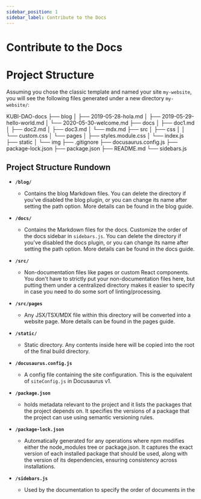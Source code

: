```yaml
---
sidebar_position: 1
sidebar_label: Contribute to the Docs
---
```


# Contribute to the Docs

# Project Structure

Assuming you chose the classic template and named your site `my-website`, you will see the following files generated under a new directory `my-website/`:

KUBI-DAO-docs
├── blog
│ ├── 2019-05-28-hola.md
│ ├── 2019-05-29-hello-world.md
│ └── 2020-05-30-welcome.md
├── docs
│ ├── doc1.md
│ ├── doc2.md
│ ├── doc3.md
│ └── mdx.md
├── src
│ ├── css
│ │ └── custom.css
│ └── pages
│ ├── styles.module.css
│ └── index.js
├── static
│ └── img
├── .gitignore
├── docusaurus.config.js
├── package-lock.json
├── package.json
├── README.md
└── sidebars.js

## Project Structure Rundown

- **`/blog/`**

  - Contains the blog Markdown files. You can delete the directory if you've disabled the blog plugin, or you can change its name after setting the path option. More details can be found in the blog guide.

- **`/docs/`**

  - Contains the Markdown files for the docs. Customize the order of the docs sidebar in `sidebars.js`. You can delete the directory if you've disabled the docs plugin, or you can change its name after setting the path option. More details can be found in the docs guide.

- **`/src/`**

  - Non-documentation files like pages or custom React components. You don't have to strictly put your non-documentation files here, but putting them under a centralized directory makes it easier to specify in case you need to do some sort of linting/processing.

- **`/src/pages`**

  - Any JSX/TSX/MDX file within this directory will be converted into a website page. More details can be found in the pages guide.

- **`/static/`**

  - Static directory. Any contents inside here will be copied into the root of the final build directory.

- **`/docusaurus.config.js`**

  - A config file containing the site configuration. This is the equivalent of `siteConfig.js` in Docusaurus v1.

- **`/package.json`**

  - holds metadata relevant to the project and it lists the packages that the project depends on. It specifies the versions of a package that the project can use using semantic versioning rules.

- **`/package-lock.json`**

  - Automatically generated for any operations where npm modifies either the node_modules tree or package.json. It captures the exact version of each installed package that should be used, along with the version of its dependencies, ensuring consistency across installations.

- **`/sidebars.js`**
  - Used by the documentation to specify the order of documents in the
